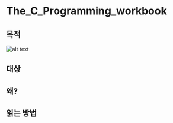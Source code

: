# The_C_Programming_workbook
## 목적
![alt text](https://mediastream.cern.ch/MediaArchive/Photo/Public/1966/6607189/6607189/6607189-A5-at-72-dpi.jpg)


## 대상
## 왜?
## 읽는 방법
